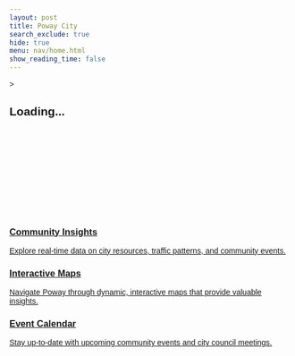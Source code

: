 ```yaml
---
layout: post
title: Poway City
search_exclude: true
hide: true
menu: nav/home.html
show_reading_time: false
---
```

<head>
    <meta charset="UTF-8">
    <meta name="viewport" content="width=device-width, initial-scale=1.0">
    <title>Poway City</title>
    <script src="https://cdn.tailwindcss.com"></script>
    <link href="https://fonts.googleapis.com/css2?family=Julius+Sans+One&display=swap" rel="stylesheet">>
    <style>
        /* Loading Screen */
        body {
            font-family: 'Julius Sans One', sans-serif;
        }
        .loader {
            border-top-color:rgb(73, 109, 93);
            animation: spin 1.5s infinite linear;
        }
        @keyframes spin {
            0% {
                transform: rotate(0deg);
            }
            100% {
                transform: rotate(360deg);
            }
        }
        /* Fade-in animation */
        .fade-in {
            opacity: 0;
            transform: translateY(40px);
            transition: opacity 1.2s ease-out, transform 1.2s ease-out;
        }
        .fade-in.visible {
            opacity: 1;
            transform: translateY(0);
        }
        /* Gradient Animation */
        @keyframes gradient {
            0% { background-position: 0% 50%; }
            50% { background-position: 100% 50%; }
            100% { background-position: 0% 50%; }
        }
        .animate-gradient {
            background-size: 200% 200%;
            animation: gradient 8s ease infinite;
        }
        /* Typewriter effect */
        .typewriter {
            font-size: 5rem;
            font-weight: 900;
            overflow: hidden;
            white-space: nowrap;
            margin: 0 auto;
            word-spacing: 1em;
            line-height: 1.2;
        }
        .typewriter .text {
            display: inline-block;
            opacity: 0;
        }
    </style>
</head>
<body class="bg-black text-white relative">
    <!-- Loading Screen -->
    <div id="loading-screen" class="fixed inset-0 bg-green-900 flex items-center justify-center z-50">
        <div class="text-center">
            <div class="loader ease-linear rounded-full border-8 border-t-8 border-white h-32 w-32 mb-4"></div>
            <h2 class="text-4xl font-semibold text-white">Loading...</h2>
        </div>
    </div>
    <!-- Background Animation -->
    <div class="absolute top-0 left-0 w-full h-full overflow-hidden -z-10">
        <div class="bg-gradient-to-r from-green-700 via-green-600 to-green-900 w-full h-full opacity-70 animate-gradient"></div>
    </div>
    <!-- About Us Section -->
    <section id="about" class="h-screen flex flex-col items-center justify-center text-center bg-orange-100 text-black">
        <h2 class="text-7xl font-extrabold text-teal-800 fade-in mb-6">The City of Poway</h2>
        <img src="{{site.baseurl}}/images/poway.png" alt="Poway City" class="w-80 mb-6 fade-in border-8 border-[#0e470d]" />
        <p class="text-3xl text-teal-800 max-w-5xl fade-in">
            Discover city-wide analytics and explore interactive content that shape our future.
        </p>
    </section>
    <!-- Features Section -->
   <section id="features" class="py-20 bg-teal-800">
    <h2 class="text-7xl font-bold text-center text-orange-100 mb-10 fade-in">Our Features</h2>
    <div class="grid grid-cols-1 md:grid-cols-3 gap-8">
        <!-- Community Insights -->
        <a href="post.md" class="block">
            <div class="bg-white rounded-lg shadow-lg overflow-hidden transform transition-transform duration-500 hover:scale-105 max-w-sm mx-auto">
                <div class="p-6">
                    <h3 class="text-3xl font-bold mb-2 text-teal-800">Community Insights</h3>
                    <p class="text-xl text-teal-800">Explore real-time data on city resources, traffic patterns, and community events.</p>
                </div>
            </div>
        </a>
        <!-- Interactive Maps -->
        <a href="interactivemaps.md" class="block">
            <div class="bg-white rounded-lg shadow-lg overflow-hidden transform transition-transform duration-500 hover:scale-105 max-w-sm mx-auto">
                <div class="p-6">
                    <h3 class="text-3xl font-bold mb-2 text-teal-800">Interactive Maps</h3>
                    <p class="text-xl text-teal-800">Navigate Poway through dynamic, interactive maps that provide valuable insights.</p>
                </div>
            </div>
        </a>
        <!-- Event Calendar -->
        <a href="eventcalendar.md" class="block">
            <div class="bg-white rounded-lg shadow-lg overflow-hidden transform transition-transform duration-500 hover:scale-105 max-w-sm mx-auto">
                <div class="p-6">
                    <h3 class="text-3xl font-bold mb-2 text-teal-800">Event Calendar</h3>
                    <p class="text-xl text-teal-800">Stay up-to-date with upcoming community events and city council meetings.</p>
                </div>
            </div>
        </a>
    </div>
</section>
    <script>
        document.addEventListener("DOMContentLoaded", function() {
            const loadingScreen = document.getElementById('loading-screen');
            window.addEventListener('load', function() {
                loadingScreen.style.display = 'none';
            });
            // Typewriter effect for the welcome message
            const text = "Welcome to Poway City";
            const typewriterElement = document.querySelector(".typewriter");
            let index = 0;
            function type() {
                if (index < text.length) {
                    const span = document.createElement('span');
                    span.textContent = text.charAt(index);
                    span.classList.add('text');
                    typewriterElement.appendChild(span);
                    setTimeout(() => {
                        span.style.opacity = 1;
                    }, 50 * index);
                    index++;
                    setTimeout(type, 80);
                }
            }
            type();
            // Fade in effect
            const fadeInElements = document.querySelectorAll('.fade-in');
            window.addEventListener('scroll', function() {
                fadeInElements.forEach(function(element) {
                    if (element.getBoundingClientRect().top < window.innerHeight) {
                        element.classList.add('visible');
                    }
                });
            });
        });
    </script>
</body>
</html>
